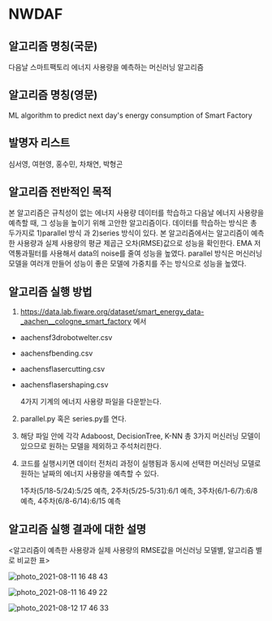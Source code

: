 # NWDAF
## 알고리즘 명칭(국문)
다음날 스마트팩토리 에너지 사용량을 예측하는 머신러닝 알고리즘

## 알고리즘 명칭(영문)
ML algorithm to predict next day's energy consumption of Smart Factory

## 발명자 리스트
심서영, 여현영, 홍수민, 차채연, 박형곤

## 알고리즘 전반적인 목적
본 알고리즘은 규칙성이 없는 에너지 사용량 데이터를 학습하고 다음날 에너지 사용량을 예측할 때, 그 성능을 높이기 위해 고안한 알고리즘이다. 데이터를 학습하는 방식은 총 두가지로 1)parallel 방식 과 2)series 방식이 있다. 본 알고리즘에서는 알고리즘이 예측한 사용량과 실제 사용량의 평균 제곱근 오차(RMSE)값으로 성능을 확인한다. EMA 저역통과필터를 사용해서 data의 noise를 줄여 성능을 높였다. parallel 방식은 머신러닝 모델을 여러개 만들어 성능이 좋은 모델에 가중치를 주는 방식으로 성능을 높였다.

## 알고리즘 실행 방법
1. https://data.lab.fiware.org/dataset/smart_energy_data-_aachen__cologne_smart_factory 에서

- aachensf3drobotwelter.csv
- aachensfbending.csv
- aachensflasercutting.csv
- aachensflasershaping.csv

    4가지 기계의 에너지 사용량 파일을 다운받는다.

2. parallel.py 혹은 series.py를 연다.

3. 해당 파일 안에 각각 Adaboost, DecisionTree, K-NN 총 3가지 머신러닝 모델이 있으므로 원하는 모델을 제외하고 주석처리한다.

4. 코드를 실행시키면 데이터 전처리 과정이 실행됨과 동시에 선택한 머신러닝 모델로 원하는 날짜의 에너지 사용량을 예측할 수 있다.

    1주차(5/18-5/24):5/25 예측, 2주차(5/25-5/31):6/1 예측, 3주차(6/1-6/7):6/8 예측, 4주차(6/8-6/14):6/15 예측



## 알고리즘 실행 결과에 대한 설명

<알고리즘이 예측한 사용량과 실제 사용량의 RMSE값을 머신러닝 모델별, 알고리즘 별로 비교한 표>

![photo_2021-08-11 16 48 43](https://user-images.githubusercontent.com/87114999/129167496-d14ccb58-f277-41f2-bab7-a3adea12ca2b.jpeg)

![photo_2021-08-11 16 49 22](https://user-images.githubusercontent.com/87114999/129133894-7136535a-e091-4199-bb06-a4c64cc610ea.jpeg)

![photo_2021-08-12 17 46 33](https://user-images.githubusercontent.com/87114999/129167459-a53e7580-c890-4834-9471-79f72545543d.jpeg)

